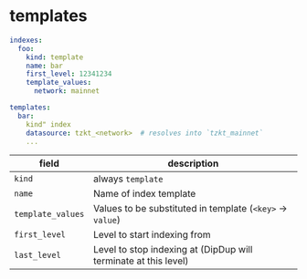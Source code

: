 # templates

```yaml
indexes:
  foo:
    kind: template
    name: bar
    first_level: 12341234
    template_values:
      network: mainnet

templates:
  bar:
    kind" index
    datasource: tzkt_<network>  # resolves into `tzkt_mainnet`
    ...
```

| field | description |
| - | - |
| `kind` | always `template` |
| `name` | Name of index template |
| `template_values` | Values to be substituted in template (`<key>` → `value`) |
| `first_level` | Level to start indexing from |
| `last_level` | Level to stop indexing at (DipDup will terminate at this level) |
